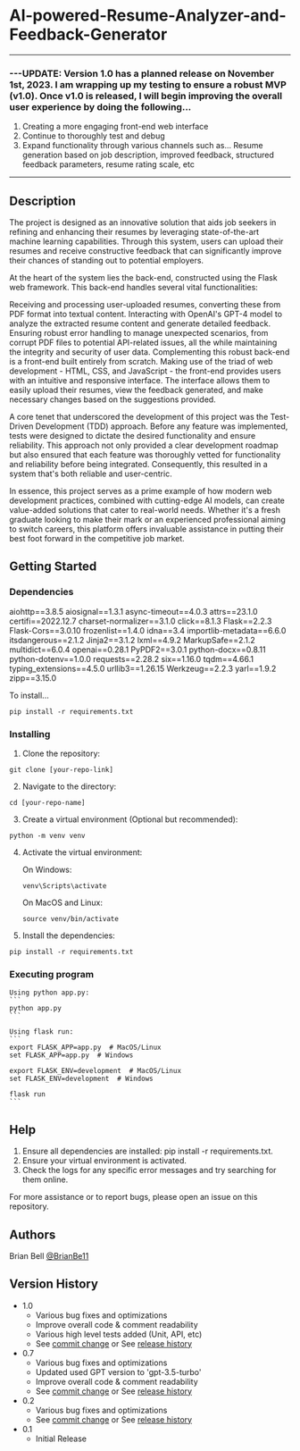 # AI-powered-Resume-Analyzer-and-Feedback-Generator

____________________________________________________________________________________________________________________________________________
  ### ---UPDATE: Version 1.0 has a planned release on November 1st, 2023. I am wrapping up my testing to ensure a robust MVP (v1.0). Once v1.0 is released, I will begin improving the overall user experience by doing the following... 
 1. Creating a more engaging front-end web interface
 2. Continue to thoroughly test and debug
 3. Expand functionality through various channels such as... Resume generation based on job description, improved feedback, structured feedback parameters, resume rating scale, etc
____________________________________________________________________________________________________________________________________________

## Description

The project is designed as an innovative solution that aids job seekers in refining and enhancing their resumes by leveraging state-of-the-art machine learning capabilities. Through this system, users can upload their resumes and receive constructive feedback that can significantly improve their chances of standing out to potential employers.

At the heart of the system lies the back-end, constructed using the Flask web framework. This back-end handles several vital functionalities:

Receiving and processing user-uploaded resumes, converting these from PDF format into textual content.
Interacting with OpenAI's GPT-4 model to analyze the extracted resume content and generate detailed feedback.
Ensuring robust error handling to manage unexpected scenarios, from corrupt PDF files to potential API-related issues, all the while maintaining the integrity and security of user data.
Complementing this robust back-end is a front-end built entirely from scratch. Making use of the triad of web development - HTML, CSS, and JavaScript - the front-end provides users with an intuitive and responsive interface. The interface allows them to easily upload their resumes, view the feedback generated, and make necessary changes based on the suggestions provided.

A core tenet that underscored the development of this project was the Test-Driven Development (TDD) approach. Before any feature was implemented, tests were designed to dictate the desired functionality and ensure reliability. This approach not only provided a clear development roadmap but also ensured that each feature was thoroughly vetted for functionality and reliability before being integrated. Consequently, this resulted in a system that's both reliable and user-centric.

In essence, this project serves as a prime example of how modern web development practices, combined with cutting-edge AI models, can create value-added solutions that cater to real-world needs. Whether it's a fresh graduate looking to make their mark or an experienced professional aiming to switch careers, this platform offers invaluable assistance in putting their best foot forward in the competitive job market.

## Getting Started

### Dependencies

aiohttp==3.8.5
aiosignal==1.3.1
async-timeout==4.0.3
attrs==23.1.0
certifi==2022.12.7
charset-normalizer==3.1.0
click==8.1.3
Flask==2.2.3
Flask-Cors==3.0.10
frozenlist==1.4.0
idna==3.4
importlib-metadata==6.6.0
itsdangerous==2.1.2
Jinja2==3.1.2
lxml==4.9.2
MarkupSafe==2.1.2
multidict==6.0.4
openai==0.28.1
PyPDF2==3.0.1
python-docx==0.8.11
python-dotenv==1.0.0
requests==2.28.2
six==1.16.0
tqdm==4.66.1
typing_extensions==4.5.0
urllib3==1.26.15
Werkzeug==2.2.3
yarl==1.9.2
zipp==3.15.0

To install...
```
pip install -r requirements.txt
```

### Installing

1. Clone the repository:
```
git clone [your-repo-link]
```

2. Navigate to the directory:
```
cd [your-repo-name]
```

3. Create a virtual environment (Optional but recommended):
```
python -m venv venv
```

4. Activate the virtual environment:

    On Windows:
    ```
    venv\Scripts\activate
    ```
    On MacOS and Linux:
    ```
    source venv/bin/activate
    ```

5. Install the dependencies:
```
pip install -r requirements.txt
```

### Executing program

    Using python app.py:
    ```
    python app.py
    ```

    Using flask run:
    ```
    export FLASK_APP=app.py  # MacOS/Linux
    set FLASK_APP=app.py  # Windows

    export FLASK_ENV=development  # MacOS/Linux
    set FLASK_ENV=development  # Windows

    flask run
    ```

## Help

1. Ensure all dependencies are installed: pip install -r requirements.txt.
2. Ensure your virtual environment is activated.
3. Check the logs for any specific error messages and try searching for them online.

For more assistance or to report bugs, please open an issue on this repository.

## Authors

Brian Bell
[@BrianBe11](https://www.linkedin.com/in/brianbe11/)

## Version History

* 1.0
    * Various bug fixes and optimizations
    * Improve overall code & comment readability
    * Various high level tests added (Unit, API, etc)
    * See [commit change]() or See [release history]()
* 0.7
    * Various bug fixes and optimizations
    * Updated used GPT version to 'gpt-3.5-turbo'
    * Improve overall code & comment readability
    * See [commit change]() or See [release history]()
* 0.2
    * Various bug fixes and optimizations
    * See [commit change]() or See [release history]()
* 0.1
    * Initial Release


